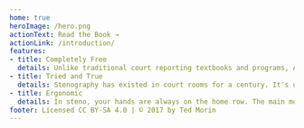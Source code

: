 ```yaml
---
home: true
heroImage: /hero.png
actionText: Read the Book →
actionLink: /introduction/
features:
- title: Completely Free
  details: Unlike traditional court reporting textbooks and programs, Art of Chording and Plover are part of the Open Steno Project and have freedom built-in.
- title: Tried and True
  details: Stenography has existed in court rooms for a century. It's used today to power live captions. There is little question that stenography is the best way for a single person to write words with their hands.
- title: Ergonomic
  details: In steno, your hands are always on the home row. The main motions are powered by arm movement instead of finger movement, meaning there's less strain on your fingers. This is part of why stenographers can write down every word they hear for hours at a time.
footer: Licensed CC BY-SA 4.0 | © 2017 by Ted Morin
---
```


